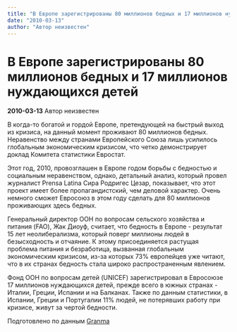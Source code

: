 ```yaml
---
title: "В Европе зарегистрированы 80 миллионов бедных и 17 миллионов нуждающихся детей"
date: "2010-03-13"
author: "Автор неизвестен"
---
```


# В Европе зарегистрированы 80 миллионов бедных и 17 миллионов нуждающихся детей

**2010-03-13** Автор неизвестен

В когда-то богатой и гордой Европе, претендующей на быстрый выход из кризиса, на данный момент проживают 80 миллионов бедных. Неравенство между странами Европейского Союза лишь усилилось глобальным экономическим кризисом, что четко демонстрирует доклад Комитета статистики Евростат.

Этот год, 2010, провозглашен в Европе годом борьбы с бедностью и социальным неравенством, однако, детальный анализ, который провел журналист Prensa Latina Сира Родригес Цезар, показывает, что этот проект имеет более пропагандистский, чем деловой характер. Очень немного сможет Евросоюз в этом году сделать для 80 миллионов проживающих здесь бедных.

Генеральный директор ООН по вопросам сельского хозяйства и питания (FAO), Жак Диоуф, считает, что бедность в Европе - результат 15 лет неолиберализма, который поверг миллионы людей в безысходность и отчаяние. К этому присоединяется растущая проблема питания и безработица, вызванная глобальным экономическим кризисом, из-за которых 73% европейцев уже читают, что в их странах бедность стала широко распространенным явлением.

Фонд ООН по вопросам детей (UNICEF) зарегистрировал в Евросоюзе 17 миллионов нуждающихся детей, прежде всего в южных странах - Италии, Греции, Испании и на Балканах. Также по данным статистики, в Испании, Греции и Португалии 11% людей, не потерявших работу при кризисе, живут за чертой бедности.

Подготовлено по данным [Granma](http://www.granma.cubaweb.cu/)